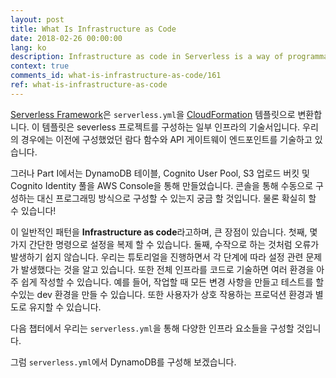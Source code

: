 ```yaml
---
layout: post
title: What Is Infrastructure as Code
date: 2018-02-26 00:00:00
lang: ko
description: Infrastructure as code in Serverless is a way of programmatically defining the resources your project is going to use. In the case of Serverless Framework, these are defined in the serverless.yml.
context: true
comments_id: what-is-infrastructure-as-code/161
ref: what-is-infrastructure-as-code
---
```


[Serverless Framework](https://serverless.com)은 `serverless.yml`을 [CloudFormation](https://aws.amazon.com/cloudformation) 템플릿으로 변환합니다. 이 템플릿은 severless 프로젝트를 구성하는 일부 인프라의 기술서입니다. 우리의 경우에는 이전에 구성했었던 람다 함수와 API 게이트웨이 엔드포인트를 기술하고 있습니다.

그러나 Part I에서는 DynamoDB 테이블, Cognito User Pool, S3 업로드 버킷 및 Cognito Identity 풀을 AWS Console을 통해 만들었습니다. 콘솔을 통해 수동으로 구성하는 대신 프로그래밍 방식으로 구성할 수 있는지 궁금 할 것입니다. 물론 확실히 할 수 있습니다!

이 일반적인 패턴을 **Infrastructure as code**라고하며, 큰 장점이 있습니다. 첫째, 몇 가지 간단한 명령으로 설정을 복제 할 수 있습니다. 둘째, 수작으로 하는 것처럼 오류가 발생하기 쉽지 않습니다. 우리는 튜토리얼을 진행하면서 각 단계에 따라 설정 관련 문제가 발생했다는 것을 알고 있습니다. 또한 전체 인프라를 코드로 기술하면 여러 환경을 아주 쉽게 작성할 수 있습니다. 예를 들어, 작업할 때 모든 변경 사항을 만들고 테스트를 할 수있는 dev 환경을 만들 수 있습니다. 또한 사용자가 상호 작용하는 프로덕션 환경과 별도로 유지할 수 있습니다.

다음 챕터에서 우리는 `serverless.yml`을 통해 다양한 인프라 요소들을 구성할 것입니다.

그럼 `serverless.yml`에서 DynamoDB를 구성해 보겠습니다.

